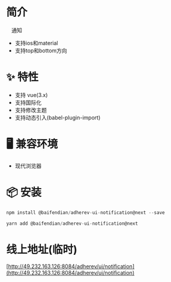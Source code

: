 # 简介
&ensp;&ensp;通知

- 支持ios和material
- 支持top和bottom方向

# ✨ 特性
- 支持 vue(3.x)
- 支持国际化
- 支持修改主题
- 支持动态引入(babel-plugin-import)

# 🖥 兼容环境
- 现代浏览器

# 📦 安装
```javascript
npm install @baifendian/adherev-ui-notification@next --save
```

```javascript
yarn add @baifendian/adherev-ui-notification@next
```

# 线上地址(临时)
[http://49.232.163.126:8084/adherev/ui/notification](http://49.232.163.126:8084/adherev/ui/notification)

